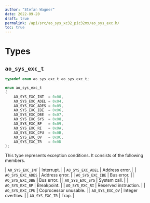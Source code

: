 ```yaml
---
author: "Stefan Wagner"
date: 2022-09-20
draft: true
permalink: /api/src/ao_sys_xc32_pic32mx/ao_sys_exc.h/
toc: true
---
```


# Types

## `ao_sys_exc_t`

```c
typedef enum ao_sys_exc_t ao_sys_exc_t;
```

```c
enum ao_sys_exc_t
{
    AO_SYS_EXC_INT  = 0x00,
    AO_SYS_EXC_ADEL = 0x04,
    AO_SYS_EXC_ADES = 0x05,
    AO_SYS_EXC_IBE  = 0x06,
    AO_SYS_EXC_DBE  = 0x07,
    AO_SYS_EXC_SYS  = 0x08,
    AO_SYS_EXC_BP   = 0x09,
    AO_SYS_EXC_RI   = 0x0A,
    AO_SYS_EXC_CPU  = 0x0B,
    AO_SYS_EXC_OV   = 0x0C,
    AO_SYS_EXC_TR   = 0x0D
};
```

This type represents exception conditions. It consists of the following members.

| `AO_SYS_EXC_INT` | Interrupt. |
| `AO_SYS_EXC_ADEL` | Address error. |
| `AO_SYS_EXC_ADES` | Address error. |
| `AO_SYS_EXC_IBE` | Bus error. |
| `AO_SYS_EXC_DBE` | Bus error. |
| `AO_SYS_EXC_SYS` | System call. |
| `AO_SYS_EXC_BP` | Breakpoint. |
| `AO_SYS_EXC_RI` | Reserved instruction. |
| `AO_SYS_EXC_CPU` | Coprocessor unusable. |
| `AO_SYS_EXC_OV` | Integer overflow. |
| `AO_SYS_EXC_TR` | Trap. |
